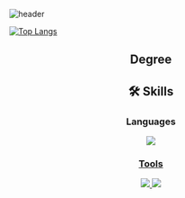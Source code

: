 ![header](https://capsule-render.vercel.app/api?type=Waving&color=timeGradient&height=400&section=header&text=Welcome+to-nl-pkg0203's+profile&fontSize=90)

[![Top Langs](https://github-readme-stats.vercel.app/api/top-langs/?username=pkg0203&layout=compact&theme=dark)](https://github.com/anuraghazra/github-readme-stats)


<div align=center>
  
## Degree


## **🛠️ Skills**

### Languages

<a href="https://www.python.org/"><img src="https://img.shields.io/badge/Python-3776AB?style=for-the-badge&logo=Python&logoColor=white"> 

### Tools

<a href="https://slack.com/intl/ko-kr/"><img src="https://img.shields.io/badge/Slack-4A154B?style=for-the-badge&logo=Slack&logoColor=white"> <a href="https://www.postman.com/"><img src="https://img.shields.io/badge/postman-FF6C37?style=for-the-badge&logo=postman&logoColor=white">
</div>
